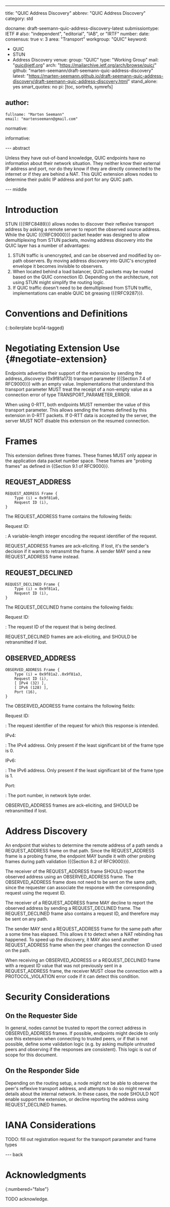 ---
title: "QUIC Address Discovery"
abbrev: "QUIC Address Discovery"
category: std

docname: draft-seemann-quic-address-discovery-latest
submissiontype: IETF  # also: "independent", "editorial", "IAB", or "IRTF"
number:
date:
consensus: true
v: 3
area: "Transport"
workgroup: "QUIC"
keyword:
 - QUIC
 - STUN
 - Address Discovery
venue:
  group: "QUIC"
  type: "Working Group"
  mail: "quic@ietf.org"
  arch: "https://mailarchive.ietf.org/arch/browse/quic/"
  github: "marten-seemann/draft-seemann-quic-address-discovery"
  latest: "https://marten-seemann.github.io/draft-seemann-quic-address-discovery/draft-seemann-quic-address-discovery.html"
stand_alone: yes
smart_quotes: no
pi: [toc, sortrefs, symrefs]

author:
 -
    fullname: "Marten Seemann"
    email: "martenseemann@gmail.com"

normative:

informative:


--- abstract

Unless they have out-of-band knowledge, QUIC endpoints have no information about
their network situation. They neither know their external IP address and port,
nor do they know if they are directly connected to the internet or if they are
behind a NAT. This QUIC extension allows nodes to determine their public IP
address and port for any QUIC path.


--- middle

# Introduction

STUN ({{!RFC8489}}) allows nodes to discover their reflexive transport address
by asking a remote server to report the observed source address. While the QUIC
({{!RFC9000}}) packet header was designed to allow demultiplexing from STUN
packets, moving address discovery into the QUIC layer has a number of
advantages:

1. STUN traffic is unencrypted, and can be observed and modified by on-path
   observers. By moving address discovery into QUIC's encrypted envelope it
   becomes invisible to observers.
2. When located behind a load balancer, QUIC packets may be routed based on the
   QUIC connection ID. Depending on the architecture, not using STUN might
   simplify the routing logic.
3. If QUIC traffic doesn't need to be demultiplexed from STUN traffic,
   implementations can enable QUIC bit greasing ({{!RFC9287}}).

# Conventions and Definitions

{::boilerplate bcp14-tagged}

# Negotiating Extension Use {#negotiate-extension}

Endpoints advertise their support of the extension by sending the
address_discovery (0x9f81a173) transport parameter ({{Section 7.4 of RFC9000}})
with an empty value. Implementations that understand this transport parameter
MUST treat the receipt of a non-empty value as a connection error of type
TRANSPORT_PARAMETER_ERROR.

When using 0-RTT, both endpoints MUST remember the value of this transport
parameter. This allows sending the frames defined by this extension in 0-RTT
packets. If 0-RTT data is accepted by the server, the server MUST NOT disable
this extension on the resumed connection.

# Frames

This extension defines three frames. These frames MUST only appear in the
application data packet number space. These frames are "probing frames" as
defined in {{Section 9.1 of RFC9000}}.

## REQUEST_ADDRESS

~~~
REQUEST_ADDRESS Frame {
    Type (i) = 0x9f81a0,
    Request ID (i),
}
~~~

The REQUEST_ADDRESS frame contains the following fields:

Request ID:

: A variable-length integer encoding the request identifier of the request.

REQUEST_ADDRESS frames are ack-eliciting. If lost, it's the sender's decision if
it wants to retransmit the frame. A sender MAY send a new REQUEST_ADDRESS frame
instead.

## REQUEST_DECLINED

~~~
REQUEST_DECLINED Frame {
    Type (i) = 0x9f81a1,
    Request ID (i),
}
~~~

The REQUEST_DECLINED frame contains the following fields:

Request ID:

: The request ID of the request that is being declined.

REQUEST_DECLINED frames are ack-eliciting, and SHOULD be retransmitted if lost.

## OBSERVED_ADDRESS

~~~
OBSERVED_ADDRESS Frame {
    Type (i) = 0x9f81a2..0x9f81a3,
    Request ID (i),
    [ IPv4 (32) ],
    [ IPv6 (128) ],
    Port (16),
}
~~~

The OBSERVED_ADDRESS frame contains the following fields:

Request ID:

: The request identifier of the request for which this response is intended.

IPv4:

: The IPv4 address. Only present if the least significant bit of the frame type
  is 0.

IPv6:

: The IPv6 address. Only present if the least significant bit of the frame type
  is 1.

Port:

: The port number, in network byte order.

OBSERVED_ADDRESS frames are ack-eliciting, and SHOULD be retransmitted if lost.

# Address Discovery

An endpoint that wishes to determine the remote address of a path sends a
REQUEST_ADDRESS frame on that path. Since the REQUEST_ADDRESS frame is a
probing frame, the endpoint MAY bundle it with other probing frames during path
validation ({{Section 8.2 of RFC9000}}).

The receiver of the REQUEST_ADDRESS frame SHOULD report the observed address
using an OBSERVED_ADDRESS frame. The OBSERVED_ADDRESS frame does not need to be
sent on the same path, since the requester can associate the response with the
corresponding request using the request ID.

The receiver of a REQUEST_ADDRESS frame MAY decline to report the observed
address by sending a REQUEST_DECLINED frame. The REQUEST_DECLINED frame also
contains a request ID, and therefore may be sent on any path.

The sender MAY send a REQUEST_ADDRESS frame for the same path after a some time
has elapsed. This allows it to detect when a NAT rebinding has happened. To
speed up the discovery, it MAY also send another REQUEST_ADDRESS frame when the
peer changes the connection ID used on the path.

When receiving an OBSERVED_ADDRESS or a REQUEST_DECLINED frame with a request
ID value that was not previously sent in a REQUEST_ADDRESS frame, the receiver
MUST close the connection with a PROTOCOL_VIOLATION error code if it can
detect this condition.

# Security Considerations

## On the Requester Side

In general, nodes cannot be trusted to report the correct address in
OBSERVED_ADDRESS frames. If possible, endpoints might decide to only use this
extension when connecting to trusted peers, or if that is not possible, define
some validation logic (e.g. by asking multiple untrusted peers and observing if
the responses are consistent). This logic is out of scope for this document.

## On the Responder Side

Depending on the routing setup, a node might not be able to observe the peer's
reflexive transport address, and attempts to do so might reveal details about
the internal network. In these cases, the node SHOULD NOT enable support the
extension, or decline reporting the address using REQUEST_DECLINED frames.

# IANA Considerations

TODO: fill out registration request for the transport parameter and frame types

--- back

# Acknowledgments
{:numbered="false"}

TODO acknowledge.
